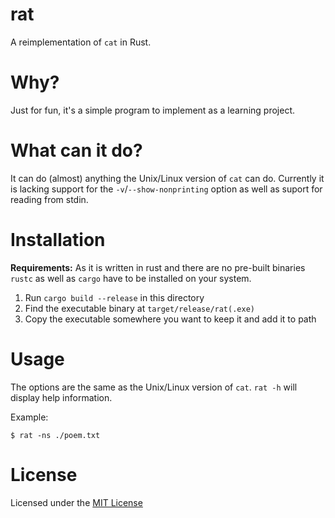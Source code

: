 # rat

A reimplementation of `cat` in Rust.

# Why?

Just for fun, it's a simple program to implement as a learning project.

# What can it do?

It can do (almost) anything the Unix/Linux version of `cat` can do.
Currently it is lacking support for the `-v`/`--show-nonprinting` option as well
as suport for reading from stdin.

# Installation

**Requirements:** As it is written in rust and there are no pre-built binaries
`rustc` as well as `cargo` have to be installed on your system.

1. Run `cargo build --release` in this directory
2. Find the executable binary at `target/release/rat(.exe)`
3. Copy the executable somewhere you want to keep it and add it to path

# Usage

The options are the same as the Unix/Linux version of `cat`.
`rat -h` will display help information.

Example:
```
$ rat -ns ./poem.txt
```

# License

Licensed under the [MIT License](LICENSE.md)
